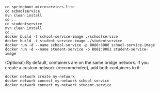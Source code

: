 ```
cd springboot-microservices-lite
cd schoolservice
mvn clean install
cd ..
cd studentservice
mvn clean install
cd ..
docker build -t school-service-image ./schoolservice
docker build -t student-service-image ./studentservice
docker run -d --name school-service -p 8080:8080 school-service-image
docker run -d --name student-service -p 8081:8081 student-service-image
```

(Optional) By default, containers are on the same bridge network. If you create a custom network (recommended), add both containers to it:
```
docker network create my-network
docker network connect my-network school-service
docker network connect my-network student-service
```

